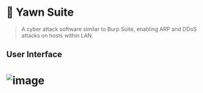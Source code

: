 # 🥱 Yawn Suite
>A cyber attack software similar to Burp Suite, enabling ARP and DDoS attacks on hosts within LAN.

User Interface
---
  
# ![image](https://user-images.githubusercontent.com/72896380/229337696-c96b31a0-e051-428e-8d58-17c79c8824d2.png)

